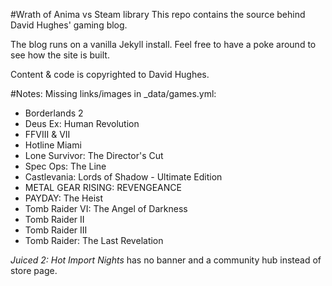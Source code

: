 #Wrath of Anima vs Steam library
This repo contains the source behind David Hughes' gaming blog.

The blog runs on a vanilla Jekyll install. Feel free to have a poke around to see how the site is built.

Content & code is copyrighted to David Hughes.

#Notes: 
Missing links/images in _data/games.yml:
- Borderlands 2
- Deus Ex: Human Revolution
- FFVIII & VII
- Hotline Miami
- Lone Survivor: The Director's Cut
- Spec Ops: The Line
- Castlevania: Lords of Shadow - Ultimate Edition
- METAL GEAR RISING: REVENGEANCE
- PAYDAY: The Heist
- Tomb Raider VI: The Angel of Darkness
- Tomb Raider II
- Tomb Raider III
- Tomb Raider: The Last Revelation


*Juiced 2: Hot Import Nights* has no banner and a community hub instead of store page.